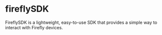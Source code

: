 # fireflySDK
FireflySDK is a lightweight, easy-to-use SDK that provides a simple way to interact with Firefly devices.  
